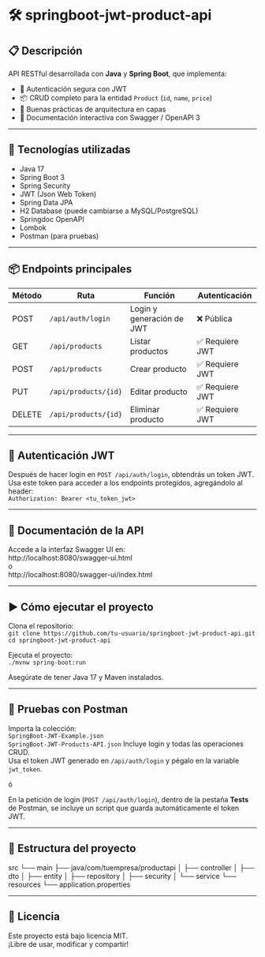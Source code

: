 # 🛠️ springboot-jwt-product-api

## 📋 Descripción

API RESTful desarrollada con **Java** y **Spring Boot**, que implementa:

- 🔐 Autenticación segura con JWT  
- 📦 CRUD completo para la entidad `Product` (`id`, `name`, `price`)  
- 🧱 Buenas prácticas de arquitectura en capas  
- 📑 Documentación interactiva con Swagger / OpenAPI 3

---

## 🚀 Tecnologías utilizadas

- Java 17  
- Spring Boot 3  
- Spring Security  
- JWT (Json Web Token)  
- Spring Data JPA  
- H2 Database (puede cambiarse a MySQL/PostgreSQL)  
- Springdoc OpenAPI  
- Lombok  
- Postman (para pruebas)

---

## 📦 Endpoints principales

| Método | Ruta                   | Función                   | Autenticación   |
|--------|------------------------|---------------------------|-----------------|
| POST   | `/api/auth/login`      | Login y generación de JWT | ❌ Pública      |
| GET    | `/api/products`        | Listar productos          | ✅ Requiere JWT |
| POST   | `/api/products`        | Crear producto            | ✅ Requiere JWT |
| PUT    | `/api/products/{id}`   | Editar producto           | ✅ Requiere JWT |
| DELETE | `/api/products/{id}`   | Eliminar producto         | ✅ Requiere JWT |

---

## 🔐 Autenticación JWT

Después de hacer login en `POST /api/auth/login`, obtendrás un token JWT.  
Usa este token para acceder a los endpoints protegidos, agregándolo al header:  
`Authorization: Bearer <tu_token_jwt>`

---

## 📘 Documentación de la API

Accede a la interfaz Swagger UI en:  
http://localhost:8080/swagger-ui.html  
o  
http://localhost:8080/swagger-ui/index.html

---

## ▶️ Cómo ejecutar el proyecto

Clona el repositorio:  
`git clone https://github.com/tu-usuario/springboot-jwt-product-api.git`  
`cd springboot-jwt-product-api`

Ejecuta el proyecto:  
`./mvnw spring-boot:run`  

Asegúrate de tener Java 17 y Maven instalados.

---

## 🧪 Pruebas con Postman

Importa la colección:  
`SpringBoot-JWT-Example.json`  
`SpringBoot-JWT-Products-API.json` 
Incluye login y todas las operaciones CRUD.  
Usa el token JWT generado en `/api/auth/login` y pégalo en la variable `jwt_token`.

ó

En la petición de login (`POST /api/auth/login`), dentro de la pestaña **Tests** de Postman, se incluye un script que guarda automáticamente el token JWT.

---

## 🧾 Estructura del proyecto


src
└── main
├── java/com/tuempresa/productapi
│ ├── controller
│ ├── dto
│ ├── entity
│ ├── repository
│ ├── security
│ └── service
└── resources
└── application.properties
        

---

## 📄 Licencia

Este proyecto está bajo licencia MIT.  
¡Libre de usar, modificar y compartir!

